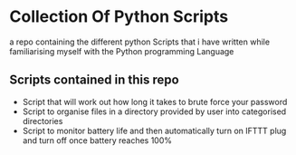 # Collection Of Python Scripts
a repo containing the different python Scripts that i have written while familiarising myself with the Python programming Language

## Scripts contained in this repo
- Script that will work out how long it takes to brute force your password
- Script to organise files in a directory provided by user into categorised directories
- Script to monitor battery life and then automatically turn on IFTTT plug and turn off once battery reaches 100%